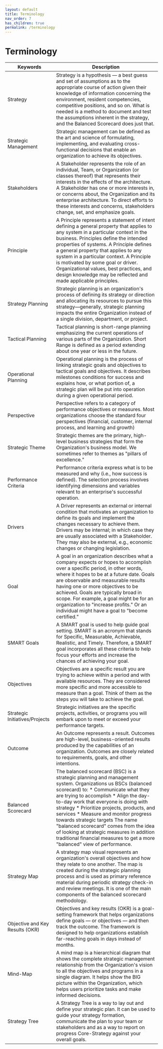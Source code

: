 ```yaml
---
layout: default
title: Terminology
nav_order: 7
has_children: true
permalink: /terminology
---
```


# Terminology

| Keywords                        | Description                                                                                                                                                                                                                                                                                                                                                                                                                                                                                                                      |
|---------------------------------|----------------------------------------------------------------------------------------------------------------------------------------------------------------------------------------------------------------------------------------------------------------------------------------------------------------------------------------------------------------------------------------------------------------------------------------------------------------------------------------------------------------------------------|
| Strategy                        | Strategy is a hypothesis — a best guess and set of assumptions as to the appropriate course of action given their knowledge of information concerning the environment, resident competencies, competitive positions, and so on. What is needed is a method to document and test the assumptions inherent in the strategy, and the Balanced Scorecard does just that.                                                                                                                                                             |
| Strategic Management            | Strategic management can be defined as the art and science of formulating, implementing, and evaluating cross-functional decisions that enable an organization to achieve its objectives.                                                                                                                                                                                                                                                                                                                                        |
| Stakeholders                    | A Stakeholder represents the role of an individual, Team, or Organization (or classes thereof) that represents their interests in the effects of the architecture.  A Stakeholder has one or more interests in, or concerns about, the Organization and its enterprise architecture. To direct efforts to these interests and concerns, stakeholders change, set, and emphasize goals.                                                                                                                                           |
| Principle                       | A Principle represents a statement of intent defining a general property that applies to any system in a particular context in the business.  Principles define the intended properties of systems. A Principle defines a general property that applies to any system in a particular context. A Principle is motivated by some goal or driver. Organizational values, best practices, and design knowledge may be reflected and made applicable principles.                                                                     |
| Strategy Planning               | Strategic planning is an organization's process of defining its strategy or direction and allocating its resources to pursue this strategy—generally, strategic planning impacts the entire Organization instead of a single division, department, or project.                                                                                                                                                                                                                                                                   |
| Tactical Planning               | Tactical planning is short-range planning emphasizing the current operations of various parts of the Organization. Short Range is defined as a period extending about one year or less in the future.                                                                                                                                                                                                                                                                                                                            |
| Operational Planning            | Operational planning is the process of linking strategic goals and objectives to tactical goals and objectives. It describes milestones conditions for success and explains how, or what portion of, a strategic plan will be put into operation during a given operational period.                                                                                                                                                                                                                                              |
| Perspective                     | Perspective refers to a category of performance objectives or measures. Most organizations choose the standard four perspectives (financial, customer, internal process, and learning and growth)                                                                                                                                                                                                                                                                                                                                |
| Strategic Theme                 | Strategic themes are the primary, high-level business strategies that form the Organization's business model. We sometimes refer to themes as "pillars of excellence."                                                                                                                                                                                                                                                                                                                                                           |
| Performance Criteria            | Performance criteria express what is to be measured and why (i.e., how success is defined). The selection process involves identifying dimensions and variables relevant to an enterprise's successful operation.                                                                                                                                                                                                                                                                                                                |
| Drivers                         | A Driver represents an external or internal condition that motivates an organization to define its goals and implement the changes necessary to achieve them. Drivers may be internal; in which case they are usually associated with a Stakeholder. They may also be external, e.g., economic changes or changing legislation.                                                                                                                                                                                                  |
| Goal                            | A goal in an organization describes what a company expects or hopes to accomplish over a specific period, in other words, where it hopes to be at a future date. Goals are observable and measurable results having one or more objectives to be achieved. Goals are typically broad in scope. For example, a goal might be for an organization to "increase profits." Or an individual might have a goal to "become certified."                                                                                                 |
| SMART Goals                     | A SMART goal is used to help guide goal setting. SMART is an acronym that stands for Specific, Measurable, Achievable, Realistic, and Timely. Therefore, a SMART goal incorporates all these criteria to help focus your efforts and increase the chances of achieving your goal.                                                                                                                                                                                                                                                |
| Objectives                      | Objectives are a specific result you are trying to achieve within a period and with available resources. They are considered more specific and more accessible to measure than a goal. Think of them as the steps you will take to achieve the goal.                                                                                                                                                                                                                                                                             |
| Strategic Initiatives/Projects  | Strategic initiatives are the specific projects, activities, or programs you will embark upon to meet or exceed your performance targets.                                                                                                                                                                                                                                                                                                                                                                                        |
| Outcome                         | An Outcome represents a result. Outcomes are high-level, business-oriented results produced by the capabilities of an organization. Outcomes are closely related to requirements, goals, and other intentions.                                                                                                                                                                                                                                                                                                                   |
| Balanced Scorecard              | The balanced scorecard (BSC) is a strategic planning and management system. Organizations us BSCs (balanced scorecard) to: * Communicate what they are trying to accomplish * Align the day-to-day work that everyone is doing with strategy * Prioritize projects, products, and services * Measure and monitor progress towards strategic targets The name "balanced scorecard" comes from the idea of looking at strategic measures in addition  traditional financial measures to get a more "balanced" view of performance. |
| Strategy Map                    | A strategy map visual represents an organization's overall objectives and how they relate to one another. The map is created during the strategic planning process and is used as primary reference material during periodic strategy check-in and review meetings. It is one of the main components of the balanced scorecard methodology.                                                                                                                                                                                      |
| Objective and Key Results (OKR) | Objectives and key results (OKR) is a goal-setting framework that helps organizations define goals — or objectives — and then track the outcome. The framework is designed to help organizations establish far-reaching goals in days instead of months.                                                                                                                                                                                                                                                                         |
| Mind-Map                        | A mind map is a hierarchical diagram that shows the complete strategic management relationship from the Organization's vision to all the objectives and programs in a single diagram. It helps show the BIG picture within the Organization, which helps users prioritize tasks and make informed decisions.                                                                                                                                                                                                                     |
| Strategy Tree                   | A Strategy Tree is a way to lay out and define your strategic plan. It can be used to guide your strategy formation, communicate the plan to your team or stakeholders and as a way to report on progress Core-Strategy against your overall goals.                                                                                                                                                                                                                                                                              |
